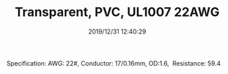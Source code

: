 ﻿---
layout: post 
title: Transparent, PVC, UL1007 22AWG
tags: hookup-wire
categories: wire-cable
overview: Transparent, PVC, UL1007 22AWG
series: FN10
part_number: A01007.22.008
thumb_img: static/202006/205-thumb-20200629083131.jpg
small_img: static/202006/205-20200629083131.jpg
date: 2019/12/31 12:40:29
---


<p>
	Specification: AWG: 22#, Conductor: 17/0.16mm, OD:1.6,&nbsp; Resistance: 59.4
</p>
